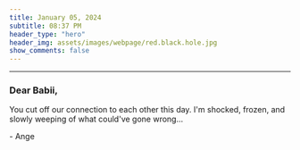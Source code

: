 ```yaml
---
title: January 05, 2024
subtitle: 08:37 PM
header_type: "hero"
header_img: assets/images/webpage/red.black.hole.jpg
show_comments: false
---
```

---

### Dear Babii,

You cut off our connection to each other this day. I'm shocked, frozen, and slowly weeping of what could've gone wrong...

\- Ange
